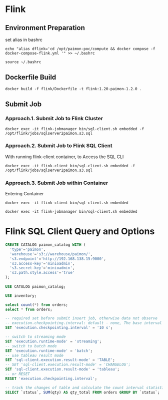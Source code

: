 # Flink

## Environment Preparation

set alias in bashrc

```shell
echo "alias dflink='cd /opt/paimon-poc/compute && docker compose -f docker-compose-flink.yml '" >> ~/.bashrc

source ~/.bashrc
```

## Dockerfile Build

```shell
docker build -f flink/Dockerfile -t flink:1.20-paimon-1.2.0 .
```

## Submit Job

### Approach.1. Submit Job to Flink Cluster

```shell
docker exec -it flink-jobmanager bin/sql-client.sh embedded -f /opt/flink/jobs/sqlserver2paimon.s3.sql
```

### Approach.2. Submit Job to Flink SQL Client

With running flink-client container, to Access the SQL CLI

```shell
docker exec -it flink-client bin/sql-client.sh embedded -f /opt/flink/jobs/sqlserver2paimon.s3.sql
```

### Approach.3. Submit Job within Container

Entering Container

```shell
docker exec -it flink-client bin/sql-client.sh embedded

docker exec -it flink-jobmanager bin/sql-client.sh embedded
```

# Flink SQL Client Query and Options

```sql
CREATE CATALOG paimon_catalog WITH (
  'type'='paimon',
  'warehouse'='s3://warehouse/paimon/',
  's3.endpoint'='http://192.168.138.15:9000',
  's3.access-key'='minioadmin',
  's3.secret-key'='minioadmin',
  's3.path.style.access'='true'
);
       
USE CATALOG paimon_catalog;

USE inventory;

select count(*) from orders;
select * from orders;

-- required set before submit insert job, otherwise data not observe
-- execution.checkpointing.interval: default - none, The base interval setting. To enable checkpointing, you need to set this value larger than 0.
SET 'execution.checkpointing.interval' = '10 s';

-- switch to streaming mode
SET 'execution.runtime-mode' = 'streaming';
-- switch to batch mode
SET 'execution.runtime-mode' = 'batch';
-- use tableau result mode
SET 'sql-client.execution.result-mode' = 'TABLE';
-- SET 'sql-client.execution.result-mode' = 'CHANGELOG';
SET 'sql-client.execution.result-mode' = 'tableau';
-- or RESET
RESET 'execution.checkpointing.interval';

-- track the changes of table and calculate the count interval statistics
SELECT `status`, SUM(qty) AS qty_total FROM orders GROUP BY `status`;
```